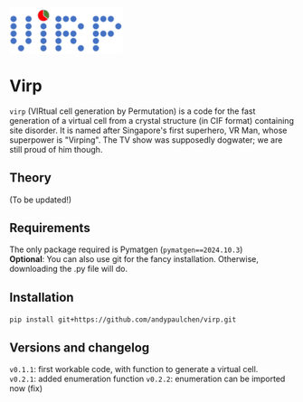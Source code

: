 <img src="virplogo.png" width="200" align="center">

# Virp
 `virp` (VIRtual cell generation by Permutation) is a code for the fast generation of a virtual cell from a crystal structure (in CIF format) containing site disorder. It is named after Singapore's first superhero, VR Man, whose superpower is "Virping". The TV show was supposedly dogwater; we are still proud of him though.

 ## Theory
 (To be updated!)

 ## Requirements
 The only package required is Pymatgen (`pymatgen==2024.10.3`)<br>
 __Optional__: You can also use git for the fancy installation. Otherwise, downloading the .py file will do.

 ## Installation
 `pip install git+https://github.com/andypaulchen/virp.git`

 ## Versions and changelog
 `v0.1.1`: first workable code, with function to generate a virtual cell. <br>
 `v0.2.1`: added enumeration function
 `v0.2.2`: enumeration can be imported now (fix)
 
